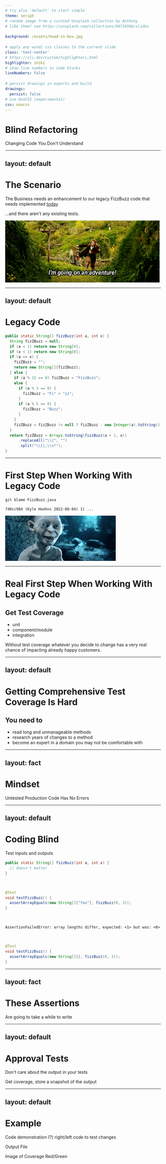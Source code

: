 ```yaml
---
# try also 'default' to start simple
theme: seriph
# random image from a curated Unsplash collection by Anthony
# like them? see https://unsplash.com/collections/94734566/slidev

background: /assets/head-in-box.jpg

# apply any windi css classes to the current slide
class: 'text-center'
# https://sli.dev/custom/highlighters.html
highlighter: shiki
# show line numbers in code blocks
lineNumbers: false

# persist drawings in exports and build
drawings:
  persist: false
# use UnoCSS (experimental)
css: unocss
---
```


# Blind Refactoring

Changing Code You Don't Understand

<div class="abs-br m-6 flex gap-2">
  <a href="https://github.com/kylehoehns/approval-testing-demo" target="_blank" alt="GitHub"
    class="text-xl icon-btn opacity-50 !border-none !hover:text-white">
    <carbon-logo-github />
  </a>
</div>

---
layout: default
---

# The Scenario

<div class="text-left">
    <p>The Business needs an enhancement to our legacy FizzBuzz code that needs implemented <u>today</u></p>
    <p v-click>...and there aren't any existing tests.</p>
    <img v-after src="assets/adventure.gif"/>
</div>

---
layout: default
---

# Legacy Code

```java {all|1|3-4|11-13|18|20|all}
public static String[] fizzBuzz(int a, int x) {
  String fizZBuzz = null;
  if (a < 1) return new String[0];
  if (x < 1) return new String[0];
  if (a == x) {
    fizZBuzz = "";
    return new String[]{fizZBuzz};
  } else {
    if (a % 15 == 0) fizZBuzz = "FizzBuzz";
    else {
      if (a % 3 == 0) {
        fizZBuzz = "Fi" + "zz";
      }
      if (a % 5 == 0) {
        fizZBuzz = "Buzz";
      }
    }
    fizZBuzz = fizZBuzz != null ? fizZBuzz : new Integer(a).toString();
  }
  return fizZBuzz + Arrays.toString(fizzBuzz(a + 1, x))
      .replaceAll("\\]", "")
      .split("\\[|,\\s*");
}
```

---

# First Step When Working With Legacy Code

<v-click>

```shell
git blame FizzBuzz.java
```

</v-click>


<v-click>

```shell
740cc984 (Kyle Hoehns 2022-08-04) 1) ...
```

</v-click>

<img v-after src="assets/nobody-likes-you.gif"/>

---

# Real First Step When Working With Legacy Code

## Get Test Coverage
* unit
* component/module
* integration

Without test coverage whatever you decide to change has a very real chance of impacting already happy customers.


---
layout: default
---

# Getting Comprehensive Test Coverage Is Hard


## You need to
* read long and unmanageable methods
* research years of changes to a method
* become an expert in a domain you may not be comfortable with

---
layout: fact
---

# Mindset
Untested Production Code Has No Errors

---
layout: default
---

# Coding Blind

Test inputs and outputs

<div v-click="1">

```java
public static String[] fizzBuzz(int a, int x) {
  // doesn't matter
}
```

</div>

<br />

<div v-click="2">

```java
@Test
void testFizzBuzz() {
  assertArrayEquals(new String[]{"foo"}, fizzBuzz(0, 3));
}
```

</div>

<br />

<div v-click="3">

```shell
AssertionFailedError: array lengths differ, expected: <1> but was: <0>
```

</div>

<br />

<div v-click="4">

```java
@Test
void testFizzBuzz() {
  assertArrayEquals(new String[]{}, fizzBuzz(0, 3));
}
```

</div>

---
layout: fact
---

# These Assertions
Are going to take a while to write

---
layout: default
---

# Approval Tests

Don't care about the output in your tests

[//]: # (graph/chart here)

Get coverage, store a snapshot of the output

---
layout: default
---

# Example

Code demonstration (?) right/left code to test changes

Output File

Image of Coverage Red/Green


